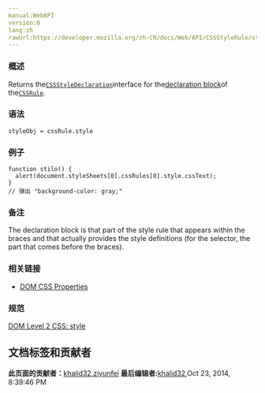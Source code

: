 ```yaml
---
manual:WebAPI
version:0
lang:zh
rawUrl:https://developer.mozilla.org/zh-CN/docs/Web/API/CSSStyleRule/style
---
```





### 概述<a name="Summary"></a>


Returns the[`CSSStyleDeclaration`](%2596 "CSSStyleDeclaration 表示一个CSS属性键值对的集合。它被用于一些API中：")interface for the[declaration block](%4632 "")of the[`CSSRule`](%2594 "An object implementing the CSSRule DOM interface represents a single CSS at-rule. References to a CSSRule-implementing object may be obtained by looking at a CSS style sheet's cssRules list.").


### 语法<a name="Syntax"></a>

```
styleObj = cssRule.style
```

### 例子<a name="Example"></a>

```
function stilo() {
  alert(document.styleSheets[0].cssRules[0].style.cssText);
}
// 弹出 "background-color: gray;"
```

### 备注<a name="Notes"></a>


The declaration block is that part of the style rule that appears within the braces and that actually provides the style definitions (for the selector, the part that comes before the braces).


### 相关链接<a name="相关链接"></a>

* [DOM CSS Properties](%23504 "zh-cn/DOM/CSS")

### 规范<a name="Specification"></a>


[DOM Level 2 CSS: style](%23505 "")




## 文档标签和贡献者
**此页面的贡献者：**[khalid32](%10688 ""),[ziyunfei](%61 "")
**最后编辑者:**[khalid32](%10688 ""),<time>Oct 23, 2014, 8:39:46 PM</time>



